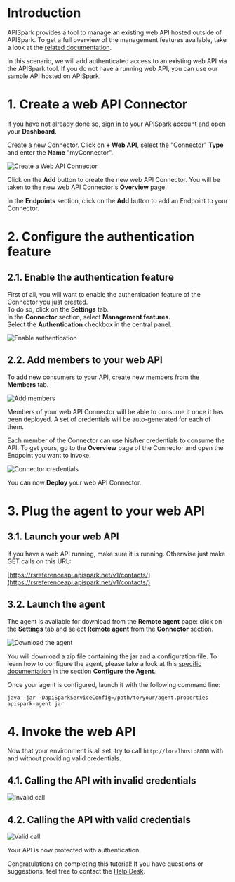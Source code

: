 # Introduction

APISpark provides a tool to manage an existing web API hosted outside of APISpark. To get a full overview of the management features available, take a look at the [related documentation](technical-resources/apispark/guide/manage/connectors).

In this scenario, we will add authenticated access to an existing web API via the APISpark tool. If you do not have a running web API, you can use our sample API hosted on APISpark.

# 1. Create a web API Connector

If you have not already done so, <a href="
https://apispark.restlet.com/signin" target="_blank">sign in</a> to your APISpark account and open your **Dashboard**.

Create a new Connector. Click on **+ Web API**, select the "Connector" **Type** and enter the **Name** "myConnector".

![Create a Web API Connector](images/create-connector.jpg "Create a Web API Connector")

Click on the **Add** button to create the new web API Connector. You will be taken to the new web API Connector's **Overview** page.

In the **Endpoints** section, click on the **Add** button to add an Endpoint to your Connector.

# 2. Configure the authentication feature

## 2.1. Enable the authentication feature

First of all, you will want to enable the authentication feature of the Connector you just created.  
To do so, click on the **Settings** tab.  
In the **Connector** section, select **Management features**.  
Select the **Authentication** checkbox in the central panel.

![Enable authentication](images/enable-authentication.png "Enable authentication")

## 2.2. Add members to your web API

To add new consumers to your API, create new members from the **Members** tab.

![Add members](images/add-members.png "Add members")

Members of your web API Connector will be able to consume it once it has been deployed. A set of credentials will be auto-generated for each of them.

Each member of the Connector can use his/her credentials to consume the API. To get yours, go to the **Overview** page of the Connector and open the Endpoint you want to invoke.

![Connector credentials](images/connector-credentials.jpg "Connector credentials")

You can now **Deploy** your web API Connector.

# 3. Plug the agent to your web API

## 3.1. Launch your web API

If you have a web API running, make sure it is running. Otherwise just make GET calls on this URL:

[https://rsreferenceapi.apispark.net/v1/contacts/](https://rsreferenceapi.apispark.net/v1/contacts/)

## 3.2. Launch the agent

The agent is available for download from the **Remote agent** page: click on the **Settings** tab and select **Remote agent** from the **Connector** section.

![Download the agent](images/download-agent.png "Download the agent")

You will download a zip file containing the jar and a configuration file. To learn how to configure the agent, please take a look at this [specific documentation](https://restlet.com/technical-resources/apispark/guide/manage/remote-agent) in the section **Configure the Agent**.

Once your agent is configured, launch it with the following command line:

```
java -jar -DapiSparkServiceConfig=/path/to/your/agent.properties apispark-agent.jar
```

# 4. Invoke the web API

Now that your environment is all set, try to call `http://localhost:8000` with and without providing valid credentials.

## 4.1. Calling the API with invalid credentials

![Invalid call](images/invalid-call.png "Invalid call")

## 4.2. Calling the API with valid credentials

![Valid call](images/valid-call.png "Valid call")

Your API is now protected with authentication.

Congratulations on completing this tutorial! If you have questions or suggestions, feel free to contact the <a href="http://support.restlet.com/" target="_blank">Help Desk</a>.
